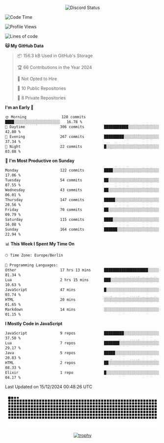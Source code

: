 <!-- Discord Status -->
<p align="center">
  <img src="https://lanyard.cnrad.dev/api/531896089096486922?borderRadius=30px" alt="Discord Status" />
</p>

<!--START_SECTION:waka-->
![Code Time](http://img.shields.io/badge/Code%20Time-1%2C171%20hrs%2036%20mins-blue)

![Profile Views](http://img.shields.io/badge/Profile%20Views-0-blue)

![Lines of code](https://img.shields.io/badge/From%20Hello%20World%20I%27ve%20Written-3.0%20million%20lines%20of%20code-blue)

**🐱 My GitHub Data** 

> 📦 156.3 kB Used in GitHub's Storage 
 > 
> 🏆 66 Contributions in the Year 2024
 > 
> 🚫 Not Opted to Hire
 > 
> 📜 10 Public Repositories 
 > 
> 🔑 8 Private Repositories 
 > 
**I'm an Early 🐤** 

```text
🌞 Morning                120 commits         ████░░░░░░░░░░░░░░░░░░░░░   16.78 % 
🌆 Daytime                306 commits         ███████████░░░░░░░░░░░░░░   42.80 % 
🌃 Evening                267 commits         █████████░░░░░░░░░░░░░░░░   37.34 % 
🌙 Night                  22 commits          █░░░░░░░░░░░░░░░░░░░░░░░░   03.08 % 
```
📅 **I'm Most Productive on Sunday** 

```text
Monday                   122 commits         ████░░░░░░░░░░░░░░░░░░░░░   17.06 % 
Tuesday                  54 commits          ██░░░░░░░░░░░░░░░░░░░░░░░   07.55 % 
Wednesday                43 commits          ██░░░░░░░░░░░░░░░░░░░░░░░   06.01 % 
Thursday                 147 commits         █████░░░░░░░░░░░░░░░░░░░░   20.56 % 
Friday                   70 commits          ██░░░░░░░░░░░░░░░░░░░░░░░   09.79 % 
Saturday                 115 commits         ████░░░░░░░░░░░░░░░░░░░░░   16.08 % 
Sunday                   164 commits         ██████░░░░░░░░░░░░░░░░░░░   22.94 % 
```


📊 **This Week I Spent My Time On** 

```text
🕑︎ Time Zone: Europe/Berlin

💬 Programming Languages: 
Other                    17 hrs 13 mins      ████████████████████░░░░░   81.34 % 
Lua                      2 hrs 15 mins       ███░░░░░░░░░░░░░░░░░░░░░░   10.63 % 
JavaScript               47 mins             █░░░░░░░░░░░░░░░░░░░░░░░░   03.74 % 
HTML                     20 mins             ░░░░░░░░░░░░░░░░░░░░░░░░░   01.65 % 
Markdown                 14 mins             ░░░░░░░░░░░░░░░░░░░░░░░░░   01.15 % 
```

**I Mostly Code in JavaScript** 

```text
JavaScript               9 repos             █████████░░░░░░░░░░░░░░░░   37.50 % 
Lua                      7 repos             ███████░░░░░░░░░░░░░░░░░░   29.17 % 
Java                     5 repos             █████░░░░░░░░░░░░░░░░░░░░   20.83 % 
HTML                     2 repos             ██░░░░░░░░░░░░░░░░░░░░░░░   08.33 % 
Elixir                   1 repo              █░░░░░░░░░░░░░░░░░░░░░░░░   04.17 % 
```




 Last Updated on 15/12/2024 00:48:26 UTC
<!--END_SECTION:waka-->

<!-- GitHub Contribution Snake -->
<p align="center">
  <img src="https://raw.githubusercontent.com/vxnsin/vxnsin/output/github-contribution-grid-snake-dark.svg" alt="GitHub Contribution Snake" />
</p>

<!-- GitHub Trophy -->
<p align="center">
  <a href="https://github.com/ryo-ma/github-profile-trophy">
    <img src="https://github-profile-trophy.vercel.app/?username=vxnsin&theme=onedark" alt="trophy" />
  </a>
</p>

